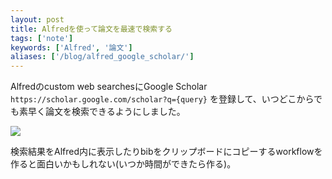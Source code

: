 ```yaml
---
layout: post
title: Alfredを使って論文を最速で検索する
tags: ['note']
keywords: ['Alfred', '論文']
aliases: ['/blog/alfred_google_scholar/']
---
```


Alfredのcustom web searchesにGoogle Scholar ```https://scholar.google.com/scholar?q={query}``` を登録して、いつどこからでも素早く論文を検索できるようにしました。

<img src="/img/blog_alfred_google_scholar.png" class="image-on-frame-medium image-fade">

検索結果をAlfred内に表示したりbibをクリップボードにコピーするworkflowを作ると面白いかもしれない(いつか時間ができたら作る)。
